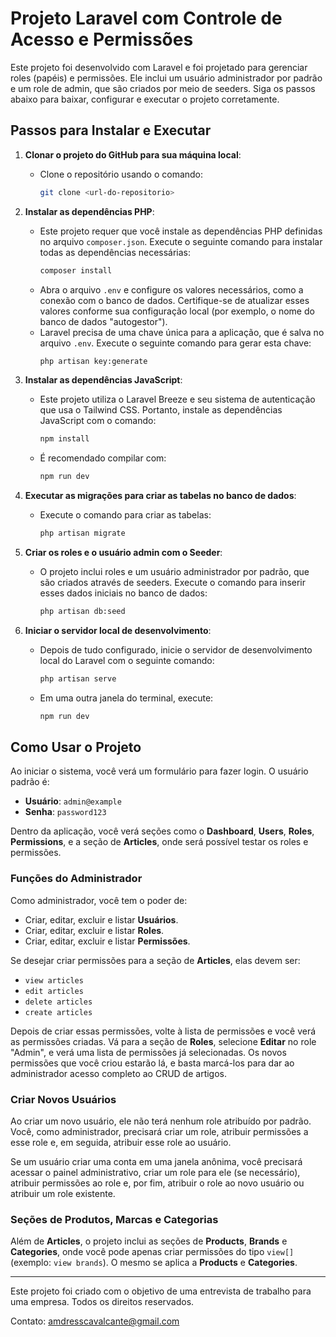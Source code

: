 
# Projeto Laravel com Controle de Acesso e Permissões

Este projeto foi desenvolvido com Laravel e foi projetado para gerenciar roles (papéis) e permissões. Ele inclui um usuário administrador por padrão e um role de admin, que são criados por meio de seeders. Siga os passos abaixo para baixar, configurar e executar o projeto corretamente.

## Passos para Instalar e Executar

1. **Clonar o projeto do GitHub para sua máquina local**:
   - Clone o repositório usando o comando:
     ```bash
     git clone <url-do-repositorio>
     ```
2. **Instalar as dependências PHP**:
   - Este projeto requer que você instale as dependências PHP definidas no arquivo `composer.json`. Execute o seguinte comando para instalar todas as dependências necessárias:
     ```bash
     composer install
     ```
   - Abra o arquivo `.env` e configure os valores necessários, como a conexão com o banco de dados. Certifique-se de atualizar esses valores conforme sua configuração local (por exemplo, o nome do banco de dados "autogestor").
   - Laravel precisa de uma chave única para a aplicação, que é salva no arquivo `.env`. Execute o seguinte comando para gerar esta chave:
     ```bash
     php artisan key:generate
     ```

3. **Instalar as dependências JavaScript**:
   - Este projeto utiliza o Laravel Breeze e seu sistema de autenticação que usa o Tailwind CSS. Portanto, instale as dependências JavaScript com o comando:
     ```bash
     npm install
     ```
   - É recomendado compilar com:
     ```bash
     npm run dev
     ```

4. **Executar as migrações para criar as tabelas no banco de dados**:
   - Execute o comando para criar as tabelas:
     ```bash
     php artisan migrate
     ```

5. **Criar os roles e o usuário admin com o Seeder**:
   - O projeto inclui roles e um usuário administrador por padrão, que são criados através de seeders. Execute o comando para inserir esses dados iniciais no banco de dados:
     ```bash
     php artisan db:seed
     ```

6. **Iniciar o servidor local de desenvolvimento**:
   - Depois de tudo configurado, inicie o servidor de desenvolvimento local do Laravel com o seguinte comando:
     ```bash
     php artisan serve
     ```
   - Em uma outra janela do terminal, execute:
     ```bash
     npm run dev
     ```

## Como Usar o Projeto

Ao iniciar o sistema, você verá um formulário para fazer login. O usuário padrão é:

- **Usuário**: `admin@example`
- **Senha**: `password123`

Dentro da aplicação, você verá seções como o **Dashboard**, **Users**, **Roles**, **Permissions**, e a seção de **Articles**, onde será possível testar os roles e permissões.

### Funções do Administrador

Como administrador, você tem o poder de:

- Criar, editar, excluir e listar **Usuários**.
- Criar, editar, excluir e listar **Roles**.
- Criar, editar, excluir e listar **Permissões**.

Se desejar criar permissões para a seção de **Articles**, elas devem ser:

- `view articles`
- `edit articles`
- `delete articles`
- `create articles`

Depois de criar essas permissões, volte à lista de permissões e você verá as permissões criadas. Vá para a seção de **Roles**, selecione **Editar** no role "Admin", e verá uma lista de permissões já selecionadas. Os novos permissões que você criou estarão lá, e basta marcá-los para dar ao administrador acesso completo ao CRUD de artigos.

### Criar Novos Usuários

Ao criar um novo usuário, ele não terá nenhum role atribuído por padrão. Você, como administrador, precisará criar um role, atribuir permissões a esse role e, em seguida, atribuir esse role ao usuário.

Se um usuário criar uma conta em uma janela anônima, você precisará acessar o painel administrativo, criar um role para ele (se necessário), atribuir permissões ao role e, por fim, atribuir o role ao novo usuário ou atribuir um role existente.

### Seções de Produtos, Marcas e Categorias

Além de **Articles**, o projeto inclui as seções de **Products**, **Brands** e **Categories**, onde você pode apenas criar permissões do tipo `view[]` (exemplo: `view brands`). O mesmo se aplica a **Products** e **Categories**.

---

Este projeto foi criado com o objetivo de uma entrevista de trabalho para uma empresa. Todos os direitos reservados.

Contato: amdresscavalcante@gmail.com
